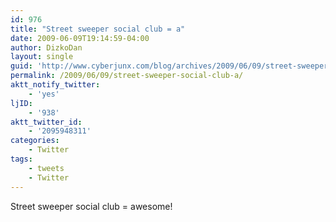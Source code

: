 ```yaml
---
id: 976
title: "Street sweeper social club = a"
date: 2009-06-09T19:14:59-04:00
author: DizkoDan
layout: single
guid: 'http://www.cyberjunx.com/blog/archives/2009/06/09/street-sweeper-social-club-a/'
permalink: /2009/06/09/street-sweeper-social-club-a/
aktt_notify_twitter:
    - 'yes'
ljID:
    - '938'
aktt_twitter_id:
    - '2095948311'
categories:
    - Twitter
tags:
    - tweets
    - Twitter
---
```


Street sweeper social club = awesome!